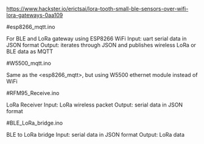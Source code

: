 
https://www.hackster.io/erictsai/lora-tooth-small-ble-sensors-over-wifi-lora-gateways-0aa109


#esp8266_mqtt.ino

For BLE and LoRa gateway using ESP8266 WiFi
Input:  uart serial data in JSON format
Output:  iterates through JSON and publishes wireless LoRa or BLE data as MQTT


#W5500_mqtt.ino

Same as the <esp8266_mqtt>, but using W5500 ethernet module instead of WiFi

#RFM95_Receive.ino

LoRa Receiver
Input:  LoRa wireless packet
Output:  serial data in JSON format


#BLE_LoRa_bridge.ino

BLE to LoRa bridge
Input:  serial data in JSON format
Output:  LoRa data
